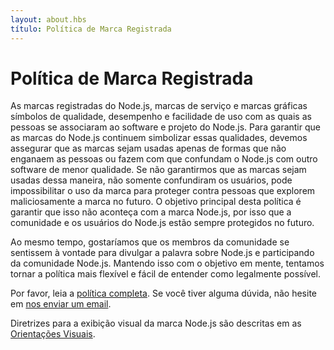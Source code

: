 ```yaml
---
layout: about.hbs
título: Política de Marca Registrada
---
```

# Política de Marca Registrada

As marcas registradas do Node.js, marcas de serviço e marcas gráficas símbolos de
qualidade, desempenho e facilidade de uso com as quais as pessoas se associaram
ao software e projeto do Node.js. Para garantir que as marcas do Node.js continuem
simbolizar essas qualidades, devemos assegurar que as marcas sejam usadas apenas de formas
que não enganaem as pessoas ou fazem com que confundam o Node.js com outro software
de menor qualidade. Se não garantirmos que as marcas sejam usadas dessa maneira, não
somente confundiram os usuários, pode impossibilitar o uso da marca para proteger
contra pessoas que explorem maliciosamente a marca no futuro. O objetivo principal
desta política é garantir que isso não aconteça com a marca Node.js, por isso
que a comunidade e os usuários do Node.js estão sempre protegidos no futuro.

Ao mesmo tempo, gostaríamos que os membros da comunidade se sentissem à vontade para divulgar
a palavra sobre Node.js e participando da comunidade Node.js. Mantendo isso com o 
objetivo em mente, tentamos tornar a política mais flexível e fácil de entender
como legalmente possível.

Por favor, leia a [política completa](/static/documents/trademark-policy.pdf).
Se você tiver alguma dúvida, não hesite em
[nos enviar um email](mailto:trademark@nodejs.org).

Diretrizes para a exibição visual da marca Node.js são descritas em
as [Orientações Visuais](/static/documents/foundation-visual-guidelines.pdf).
